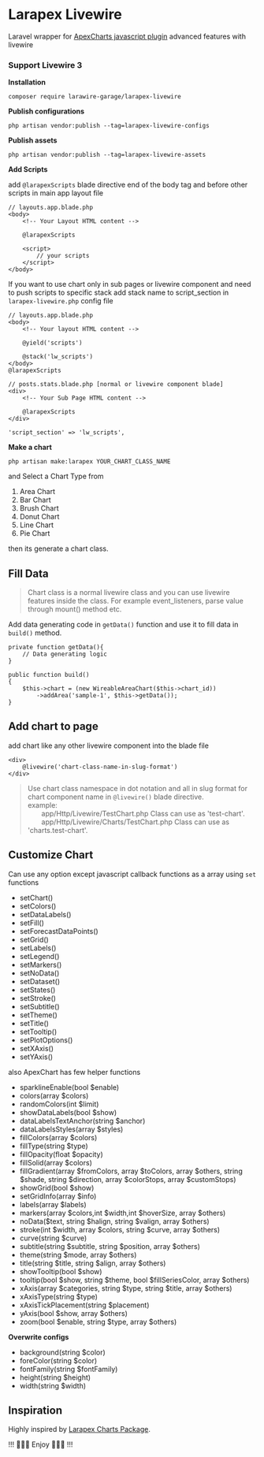 # Larapex Livewire
Laravel wrapper for [ApexCharts javascript plugin](https://apexcharts.com/) advanced features with livewire
### Support Livewire 3

**Installation**
```
composer require larawire-garage/larapex-livewire
```


**Publish configurations**
```
php artisan vendor:publish --tag=larapex-livewire-configs
```
**Publish assets**
```
php artisan vendor:publish --tag=larapex-livewire-assets
```
**Add Scripts**

add `@larapexScripts` blade directive end of the body tag and before other scripts in main app layout file
```
// layouts.app.blade.php
<body>
    <!-- Your Layout HTML content -->

    @larapexScripts

    <script>
        // your scripts
    </script>
</body>
```
If you want to use chart only in sub pages or livewire component and need to push scripts to specific stack add stack name to script_section in `larapex-livewire.php` config file

```
// layouts.app.blade.php
<body>
    <!-- Your layout HTML content -->

    @yield('scripts')

    @stack('lw_scripts')
</body>
@larapexScripts
```
```
// posts.stats.blade.php [normal or livewire component blade]
<div>
    <!-- Your Sub Page HTML content -->

    @larapexScripts
</div>
```
```
'script_section' => 'lw_scripts',
```

**Make a chart**
```
php artisan make:larapex YOUR_CHART_CLASS_NAME
```

and Select a Chart Type from
   1. Area Chart
   2. Bar Chart
   3. Brush Chart
   4. Donut Chart
   5. Line Chart
   6. Pie Chart

then its generate a chart class. 


## Fill Data

>Chart class is a normal livewire class and you can use livewire features inside the class. For example event_listeners, parse value through mount() method etc.

Add data generating code in `getData()` function and use it to fill data in `build()` method.
```
private function getData(){
    // Data generating logic
}

public function build()
{
    $this->chart = (new WireableAreaChart($this->chart_id))
        ->addArea('sample-1', $this->getData());
}
```

## Add chart to page

add chart like any other livewire component into the blade file
```
<div>
    @livewire('chart-class-name-in-slug-format')
</div>
```
>Use chart class namespace in dot notation and all in slug format for chart component name in `@livewire()` blade directive. <br>example:<br>&nbsp;&nbsp;&nbsp;&nbsp;&nbsp;&nbsp; app/Http/Livewire/TestChart.php Class can use as 'test-chart'.<br>&nbsp;&nbsp;&nbsp;&nbsp;&nbsp;&nbsp;&nbsp;app/Http/Livewire/Charts/TestChart.php Class can use as 'charts.test-chart'.

## Customize Chart

Can use any option except javascript callback functions as a array using `set` functions

- setChart()
- setColors()
- setDataLabels()
- setFill()
- setForecastDataPoints()
- setGrid()
- setLabels()
- setLegend()
- setMarkers()
- setNoData()
- setDataset()
- setStates()
- setStroke()
- setSubtitle()
- setTheme()
- setTitle()
- setTooltip()
- setPlotOptions()
- setXAxis()
- setYAxis()

also ApexChart has few helper functions

- sparklineEnable(bool $enable)
- colors(array $colors)
- randomColors(int $limit)
- showDataLabels(bool $show)
- dataLabelsTextAnchor(string $anchor)
- dataLabelsStyles(array $styles)
- fillColors(array $colors)
- fillType(string $type)
- fillOpacity(float $opacity)
- fillSolid(array $colors)
- fillGradient(array $fromColors, array $toColors, array $others, string $shade, string $direction, array $colorStops, array $customStops)
- showGrid(bool $show)
- setGridInfo(array $info)
- labels(array $labels)
- markers(array $colors,int $width,int $hoverSize, array $others)
- noData($text, string $halign, string $valign, array $others)
- stroke(int $width, array $colors, string $curve, array $others)
- curve(string $curve)
- subtitle(string $subtitle, string $position, array $others)
- theme(string $mode, array $others)
- title(string $title, string $align, array $others)
- showTooltip(bool $show)
- tooltip(bool $show, string $theme, bool $fillSeriesColor, array $others)
- xAxis(array $categories, string $type, string $title, array $others)
- xAxisType(string $type)
- xAxisTickPlacement(string $placement)
- yAxis(bool $show, array $others)
- zoom(bool $enable, string $type, array $others)

**Overwrite configs**
- background(string $color)
- foreColor(string $color)
- fontFamily(string $fontFamily)
- height(string $height)
- width(string $width)

## Inspiration
Highly inspired by [Larapex Charts Package](https://github.com/ArielMejiaDev/larapex-charts).


!!! :tada::tada::tada: Enjoy :tada::tada::tada: !!!
